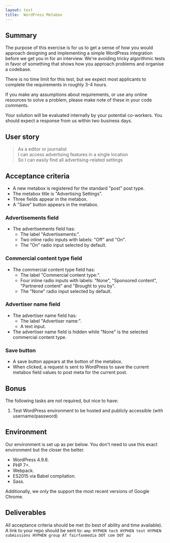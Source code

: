 ```yaml
---
layout: test
title:  WordPress Metabox
---
```


## Summary

The purpose of this exercise is for us to get a sense of how you would approach designing and implementing a simple WordPress integration before we get you in for an interview. We're avoiding tricky algorithmic tests in favor of something that shows how you approach problems and organise a codebase.

There is no time limit for this test, but we expect most applicants to complete the requirements in roughly 3-4 hours.

If you make any assumptions about requirements, or use any online resources to solve a problem, please make note of these in your code comments.

Your solution will be evaluated internally by your potential co-workers. You should expect a response from us within two business days.

## User story

> As a editor or journalist\
I can access advertising features in a single location\
So I can easily find all advertising-related settings

## Acceptance criteria

- A new metabox is registered for the standard "post" post type.
- The metabox title is "Advertising Settings".
- Three fields appear in the metabox.
- A "Save" button appears in the metabox.

### Advertisements field

- The advertisements field has:
  - The label "Advertisements:".
  - Two inline radio inputs with labels: "Off" and "On".
  - The "On" radio input selected by default.

### Commercial content type field

- The commercial content type field has:
  - The label "Commercial content type:".
  - Four inline radio inputs with labels: "None", "Sponsored content", "Partnered content" and "Brought to you by".
  - The "None" radio input selected by default.

### Advertiser name field

- The advertiser name field has:
  - The label "Advertiser name:".
  - A text input.
- The advertiser name field is hidden while "None" is the selected commercial content type.

### Save button

- A save button appears at the botton of the metabox.
- When clicked, a request is sent to WordPress to save the current metabox field values to post meta for the current post.

## Bonus

The following tasks are not required, but nice to have:

1. Test WordPress environment to be hosted and publicly accessible (with username/password)

## Environment

Our environment is set up as per below. You don't need to use this exact environment but the closer the better.

- WordPress 4.9.8.
- PHP 7+.
- Webpack.
- ES2015 via Babel compilation.
- Sass.

Additionally, we only the support the most recent versions of Google Chrome.

## Deliverables

All acceptance criteria should be met (to best of ability and time available). A link to your repo should be sent to: `amp HYPHEN tech HYPHEN test HYPHEN submissions HYPHEN group AT fairfaxmedia DOT com DOT au`

